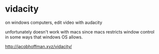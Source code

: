# vidacity
on windows computers, edit video with audacity

unfortunately doesn't work with macs since macs restricts window control in some ways that windows OS allows.

http://jacobhoffman.xyz/vidacity/
